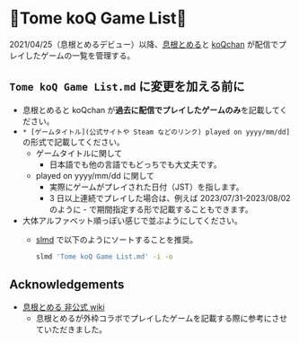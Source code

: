 <!-- markdownlint-disable MD013 -->
# 🐒Tome koQ Game List🐒

2021/04/25（息根とめるデビュー）以降、[息根とめる](https://www.twitch.tv/tomeru1)と [koQchan](https://www.twitch.tv/koqchan) が配信でプレイしたゲームの一覧を管理する。

## `Tome koQ Game List.md` に変更を加える前に

* 息根とめると koQchan が**過去に配信でプレイしたゲームのみ**を記載してください。
* `* [ゲームタイトル](公式サイトや Steam などのリンク) played on yyyy/mm/dd]` の形式で記載してください。
  * ゲームタイトルに関して
    * 日本語でも他の言語でもどっちでも大丈夫です。
  * played on yyyy/mm/dd に関して
    * 実際にゲームがプレイされた日付（JST）を指します。
    * 3 日以上連続でプレイした場合は、例えば 2023/07/31-2023/08/02 のように - で期間指定する形で記載することもできます。
* 大体アルファベット順っぽい感じで並ぶようにしてください。
  * [slmd](https://github.com/lqez/slmd) で以下のようにソートすることを推奨。

      ```bash
      slmd 'Tome koQ Game List.md' -i -o
      ```

## Acknowledgements

* [息根とめる 非公式 wiki](https://wikiwiki.jp/sinsogumi/%E6%81%AF%E6%A0%B9%E3%81%A8%E3%82%81%E3%82%8B)
  * 息根とめるが外枠コラボでプレイしたゲームを記載する際に参考にさせていただきました。
